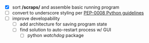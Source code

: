 - [X] sort **/scraps/** and assemble basic running program
- [ ] convert to underscore styling per [PEP-0008 Python guidelines]( https://www.python.org/dev/peps/pep-0008/)
- [ ] improve developability
    - [ ] add architecture for saving program state
    - [ ] find solution to auto-restart process w/ GUI
        - [ ] python *watchdog* package